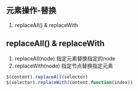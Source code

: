 
## 元素操作-替换
1. replaceAll() & replaceWith


## replaceAll() & replaceWith
1. replaceAll(node) 指定元素替换指定的node
2. replaceWith(node) 指定节点替换指定元素
```js
$(content).replaceAll(selector)
$(selector).replaceWith(content,function(index))
```